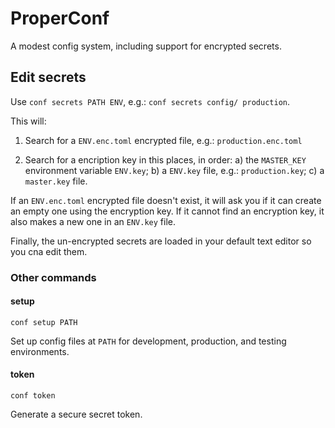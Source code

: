 # ProperConf

A modest config system, including support for encrypted secrets.


## Edit secrets

Use `conf secrets PATH ENV`, e.g.: `conf secrets config/ production`.

This will:

1. Search for a `ENV.enc.toml` encrypted file, e.g.: `production.enc.toml`

2. Search for a encription key in this places, in order:
    a) the `MASTER_KEY` environment variable `ENV.key`;
    b) a `ENV.key` file, e.g.: `production.key`;
    c) a `master.key` file.

If an `ENV.enc.toml` encrypted file doesn't exist, it will ask you if it can create an empty one using the encryption key. If it cannot find an encryption key, it also makes a new one in an `ENV.key` file.

Finally, the un-encrypted secrets are loaded in your default text editor so you cna edit them.

### Other commands

#### setup

`conf setup PATH`

Set up config files at `PATH` for development, production, and testing environments.

#### token

`conf token`

Generate a secure secret token.

